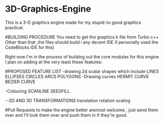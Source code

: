# 3D-Graphics-Engine
This is a 3-D graphics engine made for my stupid no good graphics practical.

#BUILDING PROCEDURE
You need to get the graphics.h file from Turbo c++
Other than that ,the files should build i any decent IDE
(I personally used the CodeBlocks IDE for this)



Right now I'm in the process of building out the core modules for this engine
I plan on adding at the very least these features:

#PROPOSED FEATURE LIST
-drawing 2d scalar shapes which include
LINES
ELLIPSES
CIRCLES
ARCS
POLYGONS
-Drawing curves
HERMIT CURVE
BEZIER CURVE


-Colouring
SCANLINE
SEEDFILL

--2D AND 3D TRANSFORMATIONS
translation
rotation 
scaling

#Pull Requests to make the engine better aremost welcome , just send them over and I'll look them
over and push them in if they're good.
